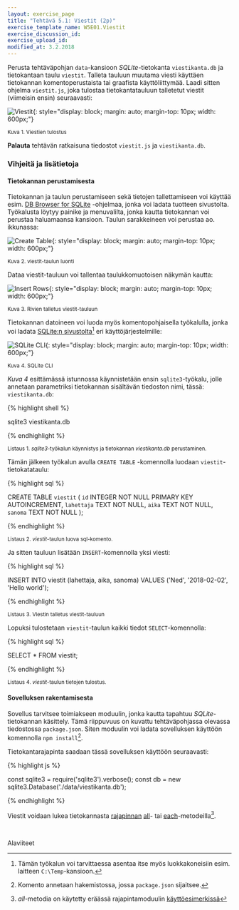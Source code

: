 ```yaml
---
layout: exercise_page
title: "Tehtävä 5.1: Viestit (2p)"
exercise_template_name: W5E01.Viestit
exercise_discussion_id:
exercise_upload_id:
modified_at: 3.2.2018
---
```


Perusta tehtäväpohjan `data`-kansioon *SQLite*-tietokanta `viestikanta.db` ja
tietokantaan taulu `viestit`. Talleta tauluun muutama viesti käyttäen
tietokannan komentoperustaista tai graafista käyttöliittymää. Laadi sitten
ohjelma `viestit.js`, joka tulostaa tietokantatauluun talletetut viestit
(viimeisin ensin) seuraavasti:

![Viestit](../img/viestit.png "Viestit"){: style="display: block; margin: auto; margin-top: 10px; width: 600px;"}

<small>Kuva 1. Viestien tulostus</small>


**Palauta** tehtävän ratkaisuna tiedostot `viestit.js` ja `viestikanta.db`.

### Vihjeitä ja lisätietoja

#### Tietokannan perustamisesta

Tietokannan ja taulun perustamiseen sekä tietojen tallettamiseen voi käyttää
esim.  [DB Browser for SQLite][browser] -ohjelmaa, jonka voi ladata tuotteen
sivustolta. Työkalusta löytyy painike ja menuvalilta, jonka kautta tietokannan
voi perustaa haluamaansa kansioon. Taulun sarakkeineen voi perustaa ao.
ikkunassa:


[browser]: http://sqlitebrowser.org

![Create Table](../img/create_table.png "Create Table"){: style="display: block; margin: auto; margin-top: 10px; width: 600px;"}

<small>Kuva 2. viestit-taulun luonti</small>

Dataa viestit-tauluun voi tallentaa taulukkomuotoisen näkymän kautta:

![Insert Rows](../img/insert_rows.png "Insert Rows"){: style="display: block; margin: auto; margin-top: 10px; width: 600px;"}

<small>Kuva 3. Rivien talletus viestit-tauluun</small>


Tietokannan datoineen voi luoda myös komentopohjaisella työkalulla, jonka voi
ladata [SQLite:n sivustolta][download][^atk-luokat] eri käyttöjärjestelmille:


[download]: https://www.sqlite.org/download.html
[^atk-luokat]: Tämän työkalun voi tarvittaessa asentaa itse myös luokkakoneisiin esim. laitteen `C:\Temp`-kansioon.


![SQLite CLI](../img/sqlite3_cli.png "SQLite CLI"){: style="display: block; margin: auto; margin-top: 10px; width: 600px;"}

<small>Kuva 4. SQLite CLI</small>

*Kuva 4* esittämässä istunnossa käynnistetään ensin `sqlite3`-työkalu, jolle
annetaan parametriksi tietokannan sisältävän tiedoston nimi, tässä: `viestikanta.db`:

{% highlight shell %}

sqlite3 viestikanta.db

{% endhighlight %}

<small>Listaus 1. *sqlite3*-työkalun käynnistys ja tietokannan *viestikanta.db* perustaminen. </small>

Tämän jälkeen työkalun avulla `CREATE TABLE` -komennolla luodaan `viestit`-tietokatataulu:


{% highlight sql %}

CREATE TABLE `viestit` (
  `id`	      INTEGER NOT NULL PRIMARY KEY AUTOINCREMENT,
  `lahettaja` TEXT NOT NULL,
  `aika`      TEXT NOT NULL,
  `sanoma`    TEXT NOT NULL
);

{% endhighlight %}

<small>Listaus 2. *viestit*-taulun luova sql-komento.</small>


Ja sitten  tauluun lisätään `INSERT`-komennolla yksi viesti:


{% highlight sql %}

INSERT INTO viestit (lahettaja, aika, sanoma)
VALUES ('Ned', '2018-02-02', 'Hello world');

{% endhighlight %}

<small>Listaus 3. Viestin talletus viestit-tauluun</small>


Lopuksi tulostetaan `viestit`-taulun kaikki tiedot `SELECT`-komennolla:


{% highlight sql %}

SELECT * FROM viestit;

{% endhighlight %}

<small>Listaus 4. *viestit*-taulun tietojen tulostus.</small>

#### Sovelluksen rakentamisesta

Sovellus tarvitsee toimiakseen moduulin, jonka kautta tapahtuu *SQLite*-tietokannan
käsittely. Tämä riippuvuus on kuvattu tehtäväpohjassa olevassa tiedostossa
`package.json`. Siten moduulin voi ladata sovelluksen käyttöön komennolla `npm install`[^npm-install].

[^npm-install]: Komento annetaan hakemistossa, jossa `package.json` sijaitsee.

Tietokantarajapinta saadaan tässä sovelluksen käyttöön seuraavasti:

{% highlight js %}

const sqlite3 = require('sqlite3').verbose();
const db = new sqlite3.Database('./data/viestikanta.db');

{% endhighlight %}

Viestit voidaan lukea tietokannasta [rajapinnan][api] [all][all]- tai [each][each]-metodeilla[^esim].

[all]: https://github.com/mapbox/node-sqlite3/wiki/API#databaseallsql-param--callback
[each]: https://github.com/mapbox/node-sqlite3/wiki/API#databaseeachsql-param--callback-complete
[api]: https://github.com/mapbox/node-sqlite3/wiki/API

[^esim]: *all*-metodia on käytetty eräässä rajapintamoduulin [käyttöesimerkissä][simple-chaining]

[simple-chaining]: https://github.com/mapbox/node-sqlite3/blob/master/examples/simple-chaining.js

<br/>

Alaviiteet
